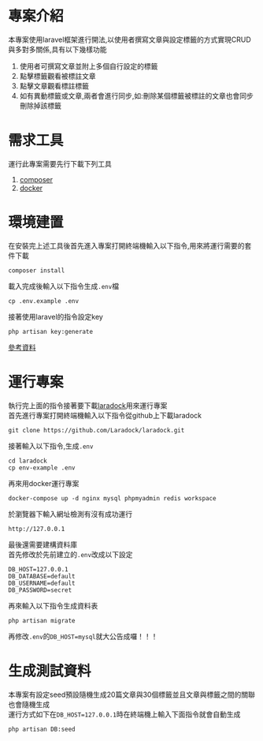 # 專案介紹
本專案使用laravel框架進行開法,以使用者撰寫文章與設定標籤的方式實現CRUD與多對多關係,具有以下幾樣功能
1. 使用者可撰寫文章並附上多個自行設定的標籤
2. 點擊標籤觀看被標註文章
3. 點擊文章觀看標註標籤
4. 如有異動標籤或文章,兩者會進行同步,如:刪除某個標籤被標註的文章也會同步刪除掉該標籤
# 需求工具
運行此專案需要先行下載下列工具
1. [composer](https://getcomposer.org/download/)
2. [docker](https://www.docker.com/)
# 環境建置
在安裝完上述工具後首先進入專案打開終端機輸入以下指令,用來將運行需要的套件下載
```
composer install
```
載入完成後輸入以下指令生成```.env```檔
```
cp .env.example .env
```
接著使用laravel的指令設定key
```
php artisan key:generate
```
[參考資料](https://medium.com/aydenlin/clone-a-laravel-project-from-remote-6bf656fd842a)
# 運行專案
執行完上面的指令接著要下載[laradock](https://laradock.io/)用來運行專案<br>
首先進行專案打開終端機輸入以下指令從github上下載laradock
```
git clone https://github.com/Laradock/laradock.git
```
接著輸入以下指令,生成```.env```
```
cd laradock
cp env-example .env
```
再來用docker運行專案
```
docker-compose up -d nginx mysql phpmyadmin redis workspace 
```
於瀏覽器下輸入網址檢測有沒有成功運行
```
http://127.0.0.1
```
最後還需要建構資料庫<br>
首先修改於先前建立的```.env```改成以下設定
```
DB_HOST=127.0.0.1
DB_DATABASE=default
DB_USERNAME=default
DB_PASSWORD=secret
```
再來輸入以下指令生成資料表
```
php artisan migrate
```
再修改```.env```的```DB_HOST=mysql```就大公告成囉！！！

# 生成測試資料

本專案有設定seed預設隨機生成20篇文章與30個標籤並且文章與標籤之間的關聯也會隨機生成<br>
運行方式如下在```DB_HOST=127.0.0.1```時在終端機上輸入下面指令就會自動生成
```
php artisan DB:seed  
```
